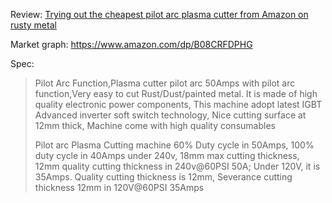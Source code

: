 Review: [Trying out the cheapest pilot arc plasma cutter from Amazon on rusty metal](https://youtu.be/GOLom8rODVQ)

Market graph: https://www.amazon.com/dp/B08CRFDPHG

Spec:  
>Pilot Arc Function,Plasma cutter pilot arc 50Amps with pilot arc function,Very easy to cut Rust/Dust/painted metal. It is made of high quality electronic power components, This machine adopt latest IGBT Advanced inverter soft switch technology, Nice cutting surface at 12mm thick, Machine come with high quality consumables
>
>Pilot arc Plasma Cutting machine 60% Duty cycle in 50Amps, 100% duty cycle in 40Amps under 240v, 18mm max cutting thickness, 12mm quality cutting thickness in 240v@60PSI 50A; Under 120V, it is 35Amps. Quality cutting thickness is 12mm, Severance cutting thickness 12mm in 120V@60PSI 35Amps

